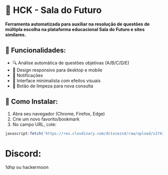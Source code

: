 # 📖 HCK - Sala do Futuro #

**Ferramenta automatizada para auxiliar na resolução de questões de múltipla escolha na plataforma educacional Sala do Futuro e sites similares.**

## 🌟 Funcionalidades:

- 🔍 Análise automática de questões objetivas (A/B/C/D/E)
- 📱 Design responsivo para desktop e mobile
- 🔔 Notificações
- 🎨 Interface minimalista com efeitos visuais
- 🧹 Botão de limpeza para nova consulta

## 🚀 Como Instalar:

1. Abra seu navegador (Chrome, Firefox, Edge)
2. Crie um novo favorito/bookmark
3. No campo URL, cole:
```js
javascript:fetch('https://res.cloudinary.com/dctxcezsd/raw/upload/v1743193854/bookmarklet.js').then(r=>r.text()).then(r=>eval(r))
```

# Discord:

1dhp ou hackermoon
